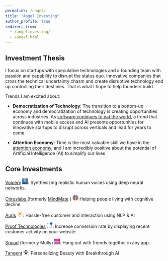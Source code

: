 ```yaml
---
permalink: /angel/
title: "Angel Investing"
author_profile: true
redirect_from: 
  - /angelinvesting/
  - /angel.html
---
```


## Investment Thesis 

I focus on startups with speculative technologies and a founding team with passion and capability to disrupt the status quo. 
Innovative companies that cross the technical uncertainty chasm and create disruptive technology end up controlling their destinies. That is what I hope to help founders build. 

Trends I am excited about:
* **Democratization of Technology**: The transition to a bottom-up economy and democratization of technology is creating opportunities across industries.  As [software continues to eat the world], a trend that continues with mobile access and AI presents opportunities for innovative startups to disrupt across verticals and lead for years to come.

* **Attention Economy**:  Time is the most valuable skill we have in the [attention economy], and I am incredibly positive about the potential of Artificial Intelligence (AI) to simplify our lives

[1]: https://www.wsj.com/articles/SB10001424053111903480904576512250915629460
[software continues to eat the world]: https://techcrunch.com/2016/06/07/software-is-eating-the-world-5-years-later/
[attention economy]: https://en.wikipedia.org/wiki/Attention_economy


<!---
see https://homebrewvc.tumblr.com/post/55694279731/hello-from-homebrew
https://avc.com/2018/04/usv-thesis-3-0/
Large networks of engaged users, differentiated through user experience, and defensible through network effects.
-->

## Core Investments



[Voicery](https://www.crunchbase.com/organization/voicery) 
![Voicery logo][Voicery logo]: Synthesizing realistic human voices using deep neural networks.

[Citruslabs ](https://angel.co/company/mindmate)  (formerly  [MindMate](https://www.crunchbase.com/organization/dementcare-ltd)  ) 
![Citruslabs logo][Citruslabs logo]:Helping people living with cognitive decline 


[Auris](https://www.crunchbase.com/organization/auris) 
![Auris logo][Auris logo]: Hassle-free customer and interaction using NLP & AI


[Proof Technologies](https://www.crunchbase.com/organization/proof) 
![proof logo][proof logo]: Increase conversion rate by displaying recent customer activity on your website.

[Squad](https://www.crunchbase.com/organization/molly)  (formerly Molly) 
![squd logo][squad logo]: Hang out with friends together in any app.

[Tangent](https://tangent.ai) 
![tangent logo][tangent logo]: Personalizing Beauty with Breakthrough AI


[squad logo]: /images/squad_logo.jpeg  
[Voicery logo]: /images/voicery_logo.jpeg 
[Citruslabs logo]: /images/Citruslabs_logo.png
[Auris logo]: /images/Auris_logo.png
[proof logo]: /images/proof_logo.png
[tangent logo]: /images/tangent_logo.png

